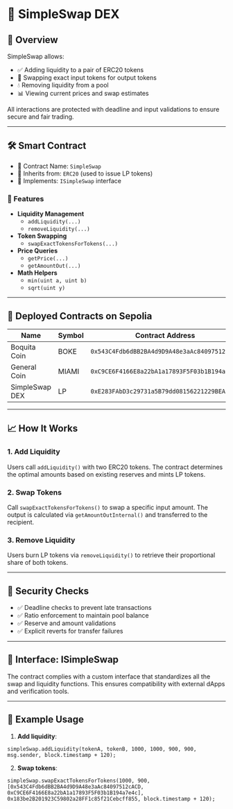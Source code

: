 # 💱 SimpleSwap DEX

## 📜 Overview

SimpleSwap allows:

- ✅ Adding liquidity to a pair of ERC20 tokens
- 🔁 Swapping exact input tokens for output tokens
- 💧 Removing liquidity from a pool
- 📊 Viewing current prices and swap estimates

All interactions are protected with deadline and input validations to ensure secure and fair trading.

---

## 🛠️ Smart Contract

- 📂 Contract Name: `SimpleSwap`
- 🔐 Inherits from: `ERC20` (used to issue LP tokens)
- 🔗 Implements: `ISimpleSwap` interface

### 🔧 Features

- **Liquidity Management**
  - `addLiquidity(...)`
  - `removeLiquidity(...)`
- **Token Swapping**
  - `swapExactTokensForTokens(...)`
- **Price Queries**
  - `getPrice(...)`
  - `getAmountOut(...)`
- **Math Helpers**
  - `min(uint a, uint b)`
  - `sqrt(uint y)`

---

## 🔗 Deployed Contracts on Sepolia

| Name            | Symbol | Contract Address | Etherscan |
|-----------------|--------|------------------|-----------|
| Boquita Coin    | BOKE   | `0x543C4Fdb6dBB2BA4d9D9A48e3aAc84097512cACD` | [View](https://sepolia.etherscan.io/address/0x543C4Fdb6dBB2BA4d9D9A48e3aAc84097512cACD) |
| General Coin    | MIAMI  | `0xC9CE6F4166E8a22bA1a17893F5F03b1B194a7e4c` | [View](https://sepolia.etherscan.io/address/0xC9CE6F4166E8a22bA1a17893F5F03b1B194a7e4c) |
| SimpleSwap DEX  | LP     | `0xE283FAbD3c29731a5B79dd08156221229BEA0E66` | [View](https://sepolia.etherscan.io/address/0xE283FAbD3c29731a5B79dd08156221229BEA0E66) |

---

## 📈 How It Works

### 1. Add Liquidity

Users call `addLiquidity()` with two ERC20 tokens. The contract determines the optimal amounts based on existing reserves and mints LP tokens.

### 2. Swap Tokens

Call `swapExactTokensForTokens()` to swap a specific input amount. The output is calculated via `getAmountOutInternal()` and transferred to the recipient.

### 3. Remove Liquidity

Users burn LP tokens via `removeLiquidity()` to retrieve their proportional share of both tokens.

---

## 🧠 Security Checks

- ✅ Deadline checks to prevent late transactions
- ✅ Ratio enforcement to maintain pool balance
- ✅ Reserve and amount validations
- ✅ Explicit reverts for transfer failures

---

## 📂 Interface: ISimpleSwap

The contract complies with a custom interface that standardizes all the swap and liquidity functions. This ensures compatibility with external dApps and verification tools.

---

## 🧪 Example Usage

1. **Add liquidity**:
```solidity
simpleSwap.addLiquidity(tokenA, tokenB, 1000, 1000, 900, 900, msg.sender, block.timestamp + 120);
```

2. **Swap tokens**:
```solidity
simpleSwap.swapExactTokensForTokens(1000, 900, [0x543C4Fdb6dBB2BA4d9D9A48e3aAc84097512cACD, 0xC9CE6F4166E8a22bA1a17893F5F03b1B194a7e4c], 0x183be2B201923C59802a28FF1c85f21Cebcff855, block.timestamp + 120);
```